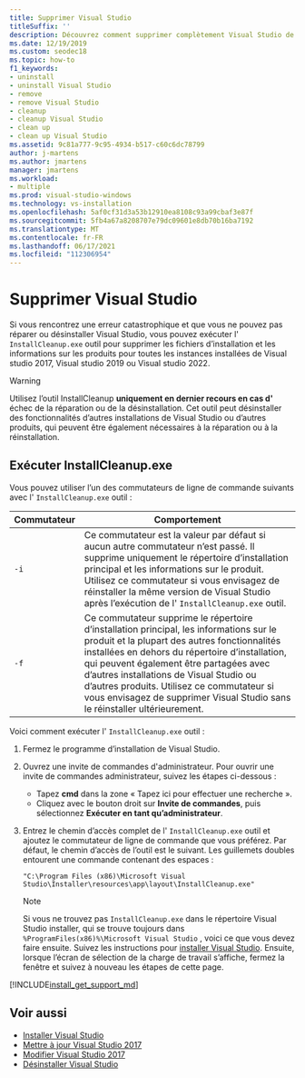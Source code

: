 ```yaml
---
title: Supprimer Visual Studio
titleSuffix: ''
description: Découvrez comment supprimer complètement Visual Studio de votre ordinateur, étape par étape.
ms.date: 12/19/2019
ms.custom: seodec18
ms.topic: how-to
f1_keywords:
- uninstall
- uninstall Visual Studio
- remove
- remove Visual Studio
- cleanup
- cleanup Visual Studio
- clean up
- clean up Visual Studio
ms.assetid: 9c81a777-9c95-4934-b517-c60c6dc78799
author: j-martens
ms.author: jmartens
manager: jmartens
ms.workload:
- multiple
ms.prod: visual-studio-windows
ms.technology: vs-installation
ms.openlocfilehash: 5af0cf31d3a53b12910ea8108c93a99cbaf3e87f
ms.sourcegitcommit: 5fb4a67a8208707e79dc09601e8db70b16ba7192
ms.translationtype: MT
ms.contentlocale: fr-FR
ms.lasthandoff: 06/17/2021
ms.locfileid: "112306954"
---
```

# <a name="remove-visual-studio"></a>Supprimer Visual Studio

Si vous rencontrez une erreur catastrophique et que vous ne pouvez pas réparer ou désinstaller Visual Studio, vous pouvez exécuter l' `InstallCleanup.exe` outil pour supprimer les fichiers d’installation et les informations sur les produits pour toutes les instances installées de Visual studio 2017, Visual studio 2019 ou Visual studio 2022.

> [!WARNING]
> Utilisez l’outil InstallCleanup **uniquement en dernier recours en cas d'** échec de la réparation ou de la désinstallation. Cet outil peut désinstaller des fonctionnalités d’autres installations de Visual Studio ou d’autres produits, qui peuvent être également nécessaires à la réparation ou à la réinstallation.

## <a name="run-installcleanupexe"></a>Exécuter InstallCleanup.exe

Vous pouvez utiliser l’un des commutateurs de ligne de commande suivants avec l' `InstallCleanup.exe` outil :

| Commutateur | Comportement                                                                                                                                                                                                                                                                                                                 |
|--------|--------------------------------------------------------------------------------------------------------------------------------------------------------------------------------------------------------------------------------------------------------------------------------------------------------------------------|
| `-i`   | Ce commutateur est la valeur par défaut si aucun autre commutateur n’est passé. Il supprime uniquement le répertoire d’installation principal et les informations sur le produit. Utilisez ce commutateur si vous envisagez de réinstaller la même version de Visual Studio après l’exécution de l' `InstallCleanup.exe` outil.                                                              |
| `-f`   | Ce commutateur supprime le répertoire d’installation principal, les informations sur le produit et la plupart des autres fonctionnalités installées en dehors du répertoire d’installation, qui peuvent également être partagées avec d’autres installations de Visual Studio ou d’autres produits. Utilisez ce commutateur si vous envisagez de supprimer Visual Studio sans le réinstaller ultérieurement. |

Voici comment exécuter l' `InstallCleanup.exe` outil :

1. Fermez le programme d’installation de Visual Studio.
1. Ouvrez une invite de commandes d'administrateur. Pour ouvrir une invite de commandes administrateur, suivez les étapes ci-dessous :
   * Tapez **cmd** dans la zone « Tapez ici pour effectuer une recherche ».
   * Cliquez avec le bouton droit sur **Invite de commandes**, puis sélectionnez **Exécuter en tant qu’administrateur**.
1. Entrez le chemin d’accès complet de l' `InstallCleanup.exe` outil et ajoutez le commutateur de ligne de commande que vous préférez. Par défaut, le chemin d’accès de l’outil est le suivant. Les guillemets doubles entourent une commande contenant des espaces :

   ```shell
   "C:\Program Files (x86)\Microsoft Visual Studio\Installer\resources\app\layout\InstallCleanup.exe"
   ```

   > [!NOTE]
   > Si vous ne trouvez pas `InstallCleanup.exe` dans le répertoire Visual Studio installer, qui se trouve toujours dans `%ProgramFiles(x86)%\Microsoft Visual Studio` , voici ce que vous devez faire ensuite. Suivez les instructions pour [installer Visual Studio](install-visual-studio.md). Ensuite, lorsque l’écran de sélection de la charge de travail s’affiche, fermez la fenêtre et suivez à nouveau les étapes de cette page.

[!INCLUDE[install_get_support_md](includes/install_get_support_md.md)]

## <a name="see-also"></a>Voir aussi

* [Installer Visual Studio](install-visual-studio.md)
* [Mettre à jour Visual Studio 2017](update-visual-studio.md)
* [Modifier Visual Studio 2017](modify-visual-studio.md)
* [Désinstaller Visual Studio](uninstall-visual-studio.md)
